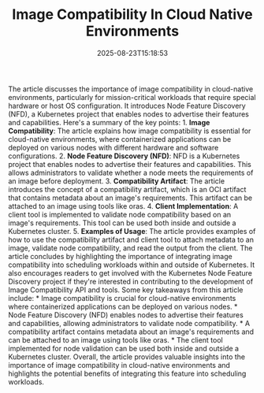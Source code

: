 ﻿---
title: "Image Compatibility In Cloud Native Environments"
date: "2025-08-23T15:18:53"
category: "Markets"
summary: ""
slug: "image compatibility in cloud native environments"
source_urls:
  - "https://kubernetes.io/blog/2025/06/25/image-compatibility-in-cloud-native-environments/"
seo:
  title: "Image Compatibility In Cloud Native Environments | Hash n Hedge"
  description: ""
  keywords: ["news", "markets", "brief"]
---
The article discusses the importance of image compatibility in cloud-native environments, particularly for mission-critical workloads that require special hardware or host OS configuration. It introduces Node Feature Discovery (NFD), a Kubernetes project that enables nodes to advertise their features and capabilities.  Here's a summary of the key points:  1. **Image Compatibility**: The article explains how image compatibility is essential for cloud-native environments, where containerized applications can be deployed on various nodes with different hardware and software configurations. 2. **Node Feature Discovery (NFD)**: NFD is a Kubernetes project that enables nodes to advertise their features and capabilities. This allows administrators to validate whether a node meets the requirements of an image before deployment. 3. **Compatibility Artifact**: The article introduces the concept of a compatibility artifact, which is an OCI artifact that contains metadata about an image's requirements. This artifact can be attached to an image using tools like oras. 4. **Client Implementation**: A client tool is implemented to validate node compatibility based on an image's requirements. This tool can be used both inside and outside a Kubernetes cluster. 5. **Examples of Usage**: The article provides examples of how to use the compatibility artifact and client tool to attach metadata to an image, validate node compatibility, and read the output from the client.  The article concludes by highlighting the importance of integrating image compatibility into scheduling workloads within and outside of Kubernetes. It also encourages readers to get involved with the Kubernetes Node Feature Discovery project if they're interested in contributing to the development of Image Compatibility API and tools.  Some key takeaways from this article include:  * Image compatibility is crucial for cloud-native environments where containerized applications can be deployed on various nodes. * Node Feature Discovery (NFD) enables nodes to advertise their features and capabilities, allowing administrators to validate node compatibility. * A compatibility artifact contains metadata about an image's requirements and can be attached to an image using tools like oras. * The client tool implemented for node validation can be used both inside and outside a Kubernetes cluster.  Overall, the article provides valuable insights into the importance of image compatibility in cloud-native environments and highlights the potential benefits of integrating this feature into scheduling workloads. 
